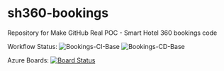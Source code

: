# sh360-bookings
Repository for Make GitHub Real POC - Smart Hotel 360 bookings code

Workflow Status:
![Bookings-CI-Base](https://github.com/Microsoft-Consulting-Services/sh360-bookings/workflows/Bookings-CI-Base/badge.svg)
![Bookings-CD-Base](https://github.com/Microsoft-Consulting-Services/sh360-bookings/workflows/Bookings-CD-Base/badge.svg)

Azure Boards:
[![Board Status](https://dev.azure.com/Make-Github-Real/0d620758-d274-48bb-8c39-1cabdef6eab2/8ce8ab3a-591e-4b09-a6a5-3655233d4af2/_apis/work/boardbadge/a7e65243-0c04-4382-8b5c-cdccd92f9009?columnOptions=1)](https://dev.azure.com/Make-Github-Real/0d620758-d274-48bb-8c39-1cabdef6eab2/_boards/board/t/8ce8ab3a-591e-4b09-a6a5-3655233d4af2/Microsoft.RequirementCategory/)
